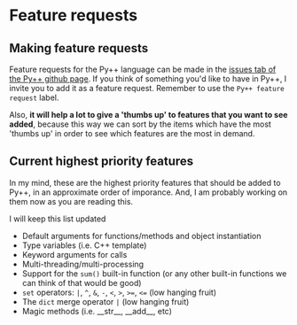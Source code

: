 # Feature requests

## Making feature requests

Feature requests for the Py++ language can be made in the [issues tab of the Py++ github page](https://github.com/curtispuetz/pypp-cli/issues). If you think of something you'd like to have in Py++, I invite you to add it as a feature request. Remember to use the `Py++ feature request` label.

Also, **it will help a lot to give a 'thumbs up' to features that you want to see added**, because this way we can sort by the items which have the most 'thumbs up' in order to see which features are the most in demand.

## Current highest priority features

In my mind, these are the highest priority features that should be added to Py++, in an approximate order of imporance. And, I am probably working on them now as you are reading this.

I will keep this list updated

- Default arguments for functions/methods and object instantiation
- Type variables (i.e. C++ template)
- Keyword arguments for calls
- Multi-threading/multi-processing
- Support for the `sum()` built-in function (or any other built-in functions we can think of that would be good)
- `set` operators: `|`, `^`, `&`, `-`, `<`, `>`, `>=`, `<=` (low hanging fruit)
- The `dict` merge operator `|` (low hanging fruit)
- Magic methods (i.e. \_\_str\_\_, \_\_add\_\_, etc)